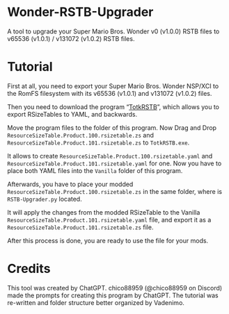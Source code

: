# Wonder-RSTB-Upgrader
A tool to upgrade your Super Mario Bros. Wonder v0 (v1.0.0) RSTB files to v65536 (v1.0.1) / v131072 (v1.0.2) RSTB files.

# Tutorial
First at all, you need to export your Super Mario Bros. Wonder NSP/XCI to the RomFS filesystem with its v65536 (v1.0.1) and v131072 (v1.0.2) files.

Then you need to download the program “[TotkRSTB](https://github.com/VelouriasMoon/TotkRSTB)”, which allows you to export RSizeTables to YAML, and backwards.

Move the program files to the folder of this program. Now Drag and Drop `ResourceSizeTable.Product.100.rsizetable.zs` and `ResourceSizeTable.Product.101.rsizetable.zs` to `TotkRSTB.exe`.

It allows to create `ResourceSizeTable.Product.100.rsizetable.yaml` and `ResourceSizeTable.Product.101.rsizetable.yaml` for one. Now you have to place both YAML files into the `Vanilla` folder of this program.

Afterwards, you have to place your modded `ResourceSizeTable.Product.100.rsizetable.zs` in the same folder, where is `RSTB-Upgrader.py` located.

It will apply the changes from the modded RSizeTable to the Vanilla `ResourceSizeTable.Product.101.rsizetable.yaml` file, and export it as a `ResourceSizeTable.Product.101.rsizetable.zs` file.

After this process is done, you are ready to use the file for your mods.

# Credits
This tool was created by ChatGPT. chico88959 (@chico88959 on Discord) made the prompts for creating this program by ChatGPT. The tutorial was re-written and folder structure better organized by Vadenimo.
